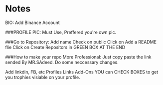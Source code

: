 # Notes
BIO:
Add Binance Account

###PROFILE PIC:
Must Use, Preffered you're own pic.

###Go to Repository:
Add name
Check on public
Click on Add a README flie
Click on Create Repositors in GREEN BOX AT THE END

###How to make your repo More Professional:
Just copy paste the link sended By MR.SAdeed.
Do some neccessary changes.

Add linkdin, FB, etc Profiles Links
Add-Ons
YOU can CHECK BOXES to get you trophies visiable on your profile.

